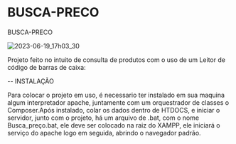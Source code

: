 # BUSCA-PRECO
BUSCA-PRECO


![2023-06-19_17h03_30](https://github.com/OtavioAlvim/BUSCA-PRECO/assets/98673019/3fd2e5bc-9928-48aa-a072-a48e03af6e39)



Projeto feito no intuito de consulta de produtos com o uso de um Leitor de código de barras de caixa:

-- INSTALAÇÃO

Para colocar o projeto em uso, é necessario ter instalado em sua maquina algum interpretador apache, juntamente com um orquestrador de classes o Composer.Após instalado, colar os dados dentro de HTDOCS, e iniciar o servidor, junto com o projeto, há um arquivo de .bat, com o nome Busca_preço.bat, ele deve ser colocado na raiz do XAMPP, ele iniciará o serviço do apache logo em seguida, abrindo o navegador padrão.

